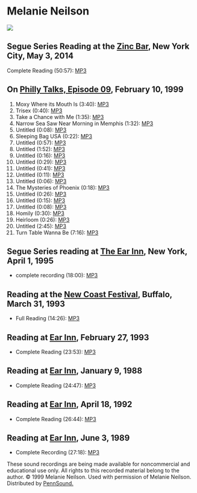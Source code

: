 Melanie Neilson
===============

![](http://media.sas.upenn.edu/pennsound/authors/Neilson/melanie-neilson.jpg)

Segue Series Reading at the [Zinc Bar](Segue-Zinc.php), New York City, May 3, 2014
----------------------------------------------------------------------------------

Complete Reading (50:57): [MP3](https://media.sas.upenn.edu/pennsound/groups/Segue-Zinc-Bar/Zinc-Spring-2014/Neilson-Melanie_Complete-Recording_Segue-Zinc-Bar_5-3-14.mp3)

On [Philly Talks, Episode 09](http://writing.upenn.edu/pennsound/x/phillytalks/Philly-Talks-Episode09.html), February 10, 1999
------------------------------------------------------------------------------------------------------------------------------

1.  Moxy Where its Mouth Is (3:40): [MP3](http://media.sas.upenn.edu/pennsound/groups/phillytalks/09/Neilson-Melanie_07_Moxy-Where-its-Mouth-Is_UPenn_2-10-99.mp3)
2.  Trisex (0:40): [MP3](http://media.sas.upenn.edu/pennsound/groups/phillytalks/09/Neilson-Melanie_08_Trisex_UPenn_2-10-99.mp3)
3.  Take a Chance with Me (1:35): [MP3](http://media.sas.upenn.edu/pennsound/groups/phillytalks/09/Neilson-Melanie_09_Take-a-Chance-with-Me_UPenn_2-10-99.mp3)
4.  Narrow Sea Saw Near Morning in Memphis (1:32): [MP3](http://media.sas.upenn.edu/pennsound/groups/phillytalks/09/Neilson-Melanie_10_Narrow-Sea-Saw-Near-Morning-in-Memphis_UPenn_2-10-99.mp3)
5.  Untitled (0:08): [MP3](http://media.sas.upenn.edu/pennsound/groups/phillytalks/09/Neilson-Melanie_11_Untitled_UPenn_2-10-99.mp3)
6.  Sleeping Bag USA (0:22): [MP3](http://media.sas.upenn.edu/pennsound/groups/phillytalks/09/Neilson-Melanie_12_Sleeping-Bag-USA_UPenn_2-10-99.mp3)
7.  Untitled (0:57): [MP3](http://media.sas.upenn.edu/pennsound/groups/phillytalks/09/Neilson-Melanie_13_Untitled_UPenn_2-10-99.mp3)
8.  Untitled (1:52): [MP3](http://media.sas.upenn.edu/pennsound/groups/phillytalks/09/Neilson-Melanie_14_Untitled_UPenn_2-10-99.mp3)
9.  Untitled (0:16): [MP3](http://media.sas.upenn.edu/pennsound/groups/phillytalks/09/Neilson-Melanie_15_Untitled_UPenn_2-10-99.mp3)
10. Untitled (0:29): [MP3](http://media.sas.upenn.edu/pennsound/groups/phillytalks/09/Neilson-Melanie_16_Untitled_UPenn_2-10-99.mp3)
11. Untitled (0:41): [MP3](http://media.sas.upenn.edu/pennsound/groups/phillytalks/09/Neilson-Melanie_17_Untitled_UPenn_2-10-99.mp3)
12. Untitled (0:11): [MP3](http://media.sas.upenn.edu/pennsound/groups/phillytalks/09/Neilson-Melanie_18_Untitled_UPenn_2-10-99.mp3)
13. Untitled (0:06): [MP3](http://media.sas.upenn.edu/pennsound/groups/phillytalks/09/Neilson-Melanie_19_Untitled_UPenn_2-10-99.mp3)
14. The Mysteries of Phoenix (0:18): [MP3](http://media.sas.upenn.edu/pennsound/groups/phillytalks/09/Neilson-Melanie_20_The-Mysteries-of-Phoenix_UPenn_2-10-99.mp3)
15. Untitled (0:26): [MP3](http://media.sas.upenn.edu/pennsound/groups/phillytalks/09/Neilson-Melanie_21_Untitled_UPenn_2-10-99.mp3)
16. Untitled (0:15): [MP3](http://media.sas.upenn.edu/pennsound/groups/phillytalks/09/Neilson-Melanie_22_Untitled_UPenn_2-10-99.mp3)
17. Untitled (0:08): [MP3](http://media.sas.upenn.edu/pennsound/groups/phillytalks/09/Neilson-Melanie_23_Untitled_UPenn_2-10-99.mp3)
18. Homily (0:30): [MP3](http://media.sas.upenn.edu/pennsound/groups/phillytalks/09/Neilson-Melanie_24_Homily_UPenn_2-10-99.mp3)
19. Heirloom (0:26): [MP3](http://media.sas.upenn.edu/pennsound/groups/phillytalks/09/Neilson-Melanie_25_Heirloom_UPenn_2-10-99.mp3)
20. Untitled (2:45): [MP3](http://media.sas.upenn.edu/pennsound/groups/phillytalks/09/Neilson-Melanie_26_Untitled_UPenn_2-10-99.mp3)
21. Turn Table Wanna Be (7:16): [MP3](http://media.sas.upenn.edu/pennsound/groups/phillytalks/09/Neilson-Melanie_27_Turn-Table-Wanna-Be_UPenn_2-10-99.mp3)


Segue Series reading at [The Ear Inn](Ear-Inn.php), New York, April 1, 1995
---------------------------------------------------------------------------

-   complete recording (18:00): [MP3](http://media.sas.upenn.edu/pennsound/authors/Neilson/Neilson-Melanie_Complete-Reading_Ear-Inn_NYC_4-1-95.mp3)


Reading at the [New Coast Festival](http://writing.upenn.edu/pennsound/x/New-Coast.php), Buffalo, March 31, 1993
----------------------------------------------------------------------------------------------------------------

-   Full Reading (14:26): [MP3](http://media.sas.upenn.edu/pennsound/authors/Neilson/Neilson-Melanie_New-Coast_3-31-93.mp3)

Reading at [Ear Inn](http://writing.upenn.edu/pennsound/x/Ear-Inn.html), February 27, 1993
------------------------------------------------------------------------------------------

-   Complete Reading (23:53): [MP3](http://media.sas.upenn.edu/pennsound/authors/Neilson/Neilson-Melanie_01_Complete-Reading_Ear-Inn_02-27-93.mp3)

Reading at [Ear Inn](http://writing.upenn.edu/pennsound/x/Ear-Inn.html), January 9, 1988
----------------------------------------------------------------------------------------

-   Complete Reading (24:47): [MP3](http://media.sas.upenn.edu/pennsound/authors/Neilson/Neilson-Melanie_Complete-Reading_Ear-Inn_01-09-88.mp3)

Reading at [Ear Inn](http://writing.upenn.edu/pennsound/x/Ear-Inn.html), April 18, 1992
---------------------------------------------------------------------------------------

-   Complete Reading (26:44): [MP3](http://media.sas.upenn.edu/pennsound/authors/Neilson/Neilson-Melanie_Complete-Reading_Ear-Inn_04-18-92.mp3)

Reading at [Ear Inn](http://writing.upenn.edu/pennsound/x/Ear-Inn.html), June 3, 1989
-------------------------------------------------------------------------------------

-   Complete Recording (27:18): [MP3](http://media.sas.upenn.edu/pennsound/authors/Neilson/Neilson-Melanie_Complete-Reading_Ear-Inn_New-York_6-3-1989.mp3)

These sound recordings are being made available for noncommercial
and educational use only. All rights to this recorded material belong to
the author. © 1999 Melanie Neilson. Used with permission of Melanie Neilson.
Distributed by [PennSound.](../index.html)
